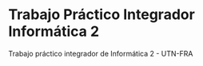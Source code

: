 # Trabajo Práctico Integrador Informática 2

Trabajo práctico integrador de Informática 2 - UTN-FRA
